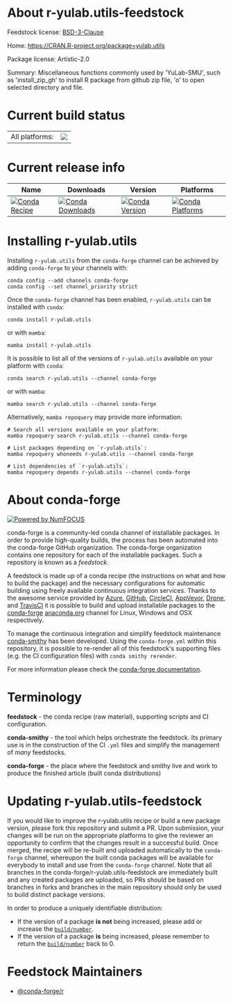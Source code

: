 About r-yulab.utils-feedstock
=============================

Feedstock license: [BSD-3-Clause](https://github.com/conda-forge/r-yulab.utils-feedstock/blob/main/LICENSE.txt)

Home: https://CRAN.R-project.org/package=yulab.utils

Package license: Artistic-2.0

Summary: Miscellaneous functions commonly used by 'YuLab-SMU', such as 'install_zip_gh' to install R package from github zip file, 'o' to open selected directory and file.

Current build status
====================


<table><tr><td>All platforms:</td>
    <td>
      <a href="https://dev.azure.com/conda-forge/feedstock-builds/_build/latest?definitionId=13768&branchName=main">
        <img src="https://dev.azure.com/conda-forge/feedstock-builds/_apis/build/status/r-yulab.utils-feedstock?branchName=main">
      </a>
    </td>
  </tr>
</table>

Current release info
====================

| Name | Downloads | Version | Platforms |
| --- | --- | --- | --- |
| [![Conda Recipe](https://img.shields.io/badge/recipe-r--yulab.utils-green.svg)](https://anaconda.org/conda-forge/r-yulab.utils) | [![Conda Downloads](https://img.shields.io/conda/dn/conda-forge/r-yulab.utils.svg)](https://anaconda.org/conda-forge/r-yulab.utils) | [![Conda Version](https://img.shields.io/conda/vn/conda-forge/r-yulab.utils.svg)](https://anaconda.org/conda-forge/r-yulab.utils) | [![Conda Platforms](https://img.shields.io/conda/pn/conda-forge/r-yulab.utils.svg)](https://anaconda.org/conda-forge/r-yulab.utils) |

Installing r-yulab.utils
========================

Installing `r-yulab.utils` from the `conda-forge` channel can be achieved by adding `conda-forge` to your channels with:

```
conda config --add channels conda-forge
conda config --set channel_priority strict
```

Once the `conda-forge` channel has been enabled, `r-yulab.utils` can be installed with `conda`:

```
conda install r-yulab.utils
```

or with `mamba`:

```
mamba install r-yulab.utils
```

It is possible to list all of the versions of `r-yulab.utils` available on your platform with `conda`:

```
conda search r-yulab.utils --channel conda-forge
```

or with `mamba`:

```
mamba search r-yulab.utils --channel conda-forge
```

Alternatively, `mamba repoquery` may provide more information:

```
# Search all versions available on your platform:
mamba repoquery search r-yulab.utils --channel conda-forge

# List packages depending on `r-yulab.utils`:
mamba repoquery whoneeds r-yulab.utils --channel conda-forge

# List dependencies of `r-yulab.utils`:
mamba repoquery depends r-yulab.utils --channel conda-forge
```


About conda-forge
=================

[![Powered by
NumFOCUS](https://img.shields.io/badge/powered%20by-NumFOCUS-orange.svg?style=flat&colorA=E1523D&colorB=007D8A)](https://numfocus.org)

conda-forge is a community-led conda channel of installable packages.
In order to provide high-quality builds, the process has been automated into the
conda-forge GitHub organization. The conda-forge organization contains one repository
for each of the installable packages. Such a repository is known as a *feedstock*.

A feedstock is made up of a conda recipe (the instructions on what and how to build
the package) and the necessary configurations for automatic building using freely
available continuous integration services. Thanks to the awesome service provided by
[Azure](https://azure.microsoft.com/en-us/services/devops/), [GitHub](https://github.com/),
[CircleCI](https://circleci.com/), [AppVeyor](https://www.appveyor.com/),
[Drone](https://cloud.drone.io/welcome), and [TravisCI](https://travis-ci.com/)
it is possible to build and upload installable packages to the
[conda-forge](https://anaconda.org/conda-forge) [anaconda.org](https://anaconda.org/)
channel for Linux, Windows and OSX respectively.

To manage the continuous integration and simplify feedstock maintenance
[conda-smithy](https://github.com/conda-forge/conda-smithy) has been developed.
Using the ``conda-forge.yml`` within this repository, it is possible to re-render all of
this feedstock's supporting files (e.g. the CI configuration files) with ``conda smithy rerender``.

For more information please check the [conda-forge documentation](https://conda-forge.org/docs/).

Terminology
===========

**feedstock** - the conda recipe (raw material), supporting scripts and CI configuration.

**conda-smithy** - the tool which helps orchestrate the feedstock.
                   Its primary use is in the construction of the CI ``.yml`` files
                   and simplify the management of *many* feedstocks.

**conda-forge** - the place where the feedstock and smithy live and work to
                  produce the finished article (built conda distributions)


Updating r-yulab.utils-feedstock
================================

If you would like to improve the r-yulab.utils recipe or build a new
package version, please fork this repository and submit a PR. Upon submission,
your changes will be run on the appropriate platforms to give the reviewer an
opportunity to confirm that the changes result in a successful build. Once
merged, the recipe will be re-built and uploaded automatically to the
`conda-forge` channel, whereupon the built conda packages will be available for
everybody to install and use from the `conda-forge` channel.
Note that all branches in the conda-forge/r-yulab.utils-feedstock are
immediately built and any created packages are uploaded, so PRs should be based
on branches in forks and branches in the main repository should only be used to
build distinct package versions.

In order to produce a uniquely identifiable distribution:
 * If the version of a package **is not** being increased, please add or increase
   the [``build/number``](https://docs.conda.io/projects/conda-build/en/latest/resources/define-metadata.html#build-number-and-string).
 * If the version of a package **is** being increased, please remember to return
   the [``build/number``](https://docs.conda.io/projects/conda-build/en/latest/resources/define-metadata.html#build-number-and-string)
   back to 0.

Feedstock Maintainers
=====================

* [@conda-forge/r](https://github.com/orgs/conda-forge/teams/r/)

